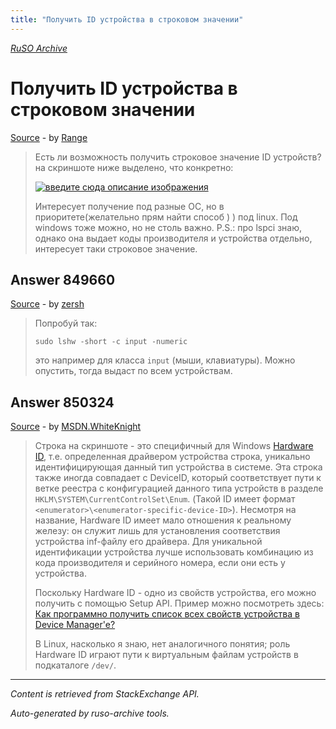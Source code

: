 ```yaml
---
title: "Получить ID устройства в строковом значении"
---
```

<p><i><a href="https://github.com/MSDN-WhiteKnight/ruso-archive/">RuSO Archive</a></i></p>
<h1>Получить ID устройства в строковом значении</h1>
<p><a href="https://ru.stackoverflow.com/questions/849610/%d0%9f%d0%be%d0%bb%d1%83%d1%87%d0%b8%d1%82%d1%8c-id-%d1%83%d1%81%d1%82%d1%80%d0%be%d0%b9%d1%81%d1%82%d0%b2%d0%b0-%d0%b2-%d1%81%d1%82%d1%80%d0%be%d0%ba%d0%be%d0%b2%d0%be%d0%bc-%d0%b7%d0%bd%d0%b0%d1%87%d0%b5%d0%bd%d0%b8%d0%b8">Source</a> - by <a href="https://ru.stackoverflow.com/users/243717/range">Range</a></p>
<blockquote>
<p>Есть ли возможность получить строковое значение ID устройств? на скриншоте ниже выделено, что конкретно:</p>

<p><a href="https://i.stack.imgur.com/RwiH5.png" rel="nofollow noreferrer"><img src="https://i.stack.imgur.com/RwiH5.png" alt="введите сюда описание изображения"></a></p>

<p>Интересует получение под разные ОС, но в приоритете(желательно прям найти способ ) ) под linux. Под windows тоже можно, но не столь важно. 
P.S.: про lspci знаю, однако она выдает коды производителя и устройства отдельно, интересует таки строковое значение.</p>

</blockquote>
<h2>Answer 849660</h2>
<p><a href="https://ru.stackoverflow.com/a/849660/">Source</a> - by <a href="https://ru.stackoverflow.com/users/302282/zersh">zersh</a></p>
<blockquote>
<p>Попробуй так: </p>

<pre><code>sudo lshw -short -c input -numeric
</code></pre>

<p>это например для класса <code>input</code> (мыши, клавиатуры). Можно опустить, тогда выдаст по всем устройствам.</p>

</blockquote>
<h2>Answer 850324</h2>
<p><a href="https://ru.stackoverflow.com/a/850324/">Source</a> - by <a href="https://ru.stackoverflow.com/users/240512/msdn-whiteknight">MSDN.WhiteKnight</a></p>
<blockquote>
<p>Строка на скриншоте - это специфичный для Windows <a href="https://docs.microsoft.com/en-us/windows-hardware/drivers/install/hardware-ids" rel="nofollow noreferrer">Hardware ID</a>, т.е. определенная драйвером устройства строка, уникально идентифицирующая данный тип устройства в системе. Эта строка также иногда совпадает с DeviceID, который соответствует пути к ветке реестра с конфигурацией данного типа устройств в разделе <code>HKLM\SYSTEM\CurrentControlSet\Enum</code>. (Такой ID имеет формат <code>&lt;enumerator&gt;\&lt;enumerator-specific-device-ID&gt;</code>). Несмотря на название, Hardware ID имеет мало отношения к реальному железу: он служит лишь для установления соответствия устройства inf-файлу его драйвера. Для уникальной идентификации устройства лучше использовать комбинацию из кода производителя и серийного номера, если они есть у устройства.</p>

<p>Поскольку Hardware ID - одно из свойств устройства, его можно получить с помощью Setup API. Пример можно посмотреть здесь: <a href="https://ru.stackoverflow.com/questions/752276/%D0%9A%D0%B0%D0%BA-%D0%BF%D1%80%D0%BE%D0%B3%D1%80%D0%B0%D0%BC%D0%BC%D0%BD%D0%BE-%D0%BF%D0%BE%D0%BB%D1%83%D1%87%D0%B8%D1%82%D1%8C-%D1%81%D0%BF%D0%B8%D1%81%D0%BE%D0%BA-%D0%B2%D1%81%D0%B5%D1%85-%D1%81%D0%B2%D0%BE%D0%B9%D1%81%D1%82%D0%B2-%D1%83%D1%81%D1%82%D1%80%D0%BE%D0%B9%D1%81%D1%82%D0%B2%D0%B0-%D0%B2-device-managere">Как программно получить список всех свойств устройства в Device Manager&#39;e?</a></p>

<p>В Linux, насколько я знаю, нет аналогичного понятия; роль Hardware ID играют пути к виртуальным файлам устройств в подкаталоге <code>/dev/</code>. </p>

</blockquote>
<hr/>
<p><i>Content is retrieved from StackExchange API. </i></p>
<p><i>Auto-generated by ruso-archive tools. </i></p>
